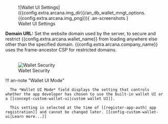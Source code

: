 <figure markdown="span">
  ![Wallet UI Settings]({{config.extra.arcana.img_dir}}/an_db_wallet_mngt_options.{{config.extra.arcana.img_png}}){ .an-screenshots }
  <figcaption>Wallet UI Settings</figcaption>
</figure>

**Domain URL:** Set the website domain used by the server, to secure and restrict {{config.extra.arcana.wallet_name}} from loading anywhere else other than the specified domain. {{config.extra.arcana.company_name}} uses the frame-ancestor CSP for restricted domains.<br><figure markdown="span"></br><img class="an-screenshots" alt="Wallet Security" src="{{config.extra.arcana.img_dir}}/an_db_configure_wallet.{{config.extra.arcana.img_png}}"/><figcaption>Wallet Security</figcaption></figure>

!!! an-note  "Wallet UI Mode"

      The *Wallet UI Mode* field displays the setting that controls whether the app developer has chosen to use the built-in wallet UI or a [[concept-custom-wallet-ui|custom wallet UI]].

      This setting is selected at the time of [[register-app-auth| app registration]] and cannot be changed later. [[config-custom-wallet-ui|Learn more...]]

  